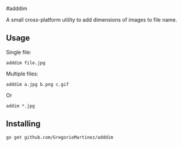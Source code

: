 #adddim

A small cross-platform utility to add dimensions of images to file name.

## Usage
Single file:

`adddim file.jpg`

Multiple files:

`adddim a.jpg b.png c.gif`

Or

`addim *.jpg`

## Installing
`go get github.com/GregorioMartinez/adddim`